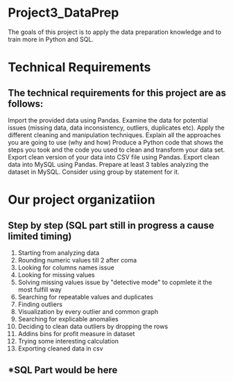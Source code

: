 # Project3_DataPrep

The goals of this project is to apply the data preparation knowledge and to train more in Python and SQL.

# Technical Requirements
## The technical requirements for this project are as follows:

Import the provided data using Pandas.
Examine the data for potential issues (missing data, data inconsistency, outliers, duplicates etc).
Apply the different cleaning and manipulation techniques.
Explain all the approaches you are going to use (why and how)
Produce a Python code that shows the steps you took and the code you used to clean and transform your data set.
Export clean version of your data into CSV file using Pandas.
Export clean data into MySQL using Pandas.
Prepare at least 3 tables analyzing the dataset in MySQL. Consider using group by statement for it.


# Our project organizatiion
## Step by step (SQL part still in progress a cause limited timing)
1. Starting from analyzing data
2. Rounding numeric values till 2 after coma
3. Looking for columns names issue
4. Looking for missing values
5. Solving missing values issue by "detective mode" to copmlete it the most fulfill way
6. Searching for repeatable values and duplicates
7. Finding outliers
8. Visualization by every outlier and common graph
9. Searching for explicable anomalies
10. Deciding to clean data outliers by dropping the rows
11. Addins bins for profit measure in dataset
12. Trying some interesting calculation 
13. Exporting cleaned data in csv

## *SQL Part would be here 


